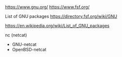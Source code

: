 https://www.gnu.org/
https://www.fsf.org/


List of GNU packages
https://directory.fsf.org/wiki/GNU



https://en.wikipedia.org/wiki/List_of_GNU_packages

nc (netcat)

- GNU-netcat
- OpenBSD-netcat
